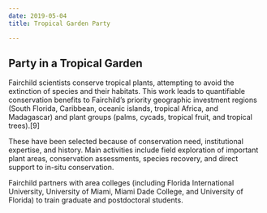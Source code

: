 ```yaml
---
date: 2019-05-04
title: Tropical Garden Party

---
```

## Party in a Tropical Garden

Fairchild scientists conserve tropical plants, attempting to avoid the extinction of species and their habitats. This work leads to quantifiable conservation benefits to Fairchild’s priority geographic investment regions (South Florida, Caribbean, oceanic islands, tropical Africa, and Madagascar) and plant groups (palms, cycads, tropical fruit, and tropical trees).\[9\]

These have been selected because of conservation need, institutional expertise, and history. Main activities include field exploration of important plant areas, conservation assessments, species recovery, and direct support to in-situ conservation.

Fairchild partners with area colleges (including Florida International University, University of Miami, Miami Dade College, and University of Florida) to train graduate and postdoctoral students.